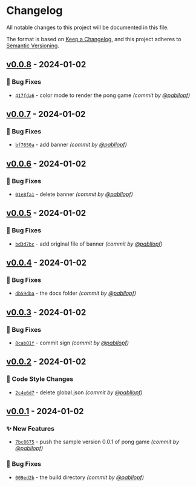 # Changelog
All notable changes to this project will be documented in this file.

The format is based on [Keep a Changelog](https://keepachangelog.com/en/1.0.0/),
and this project adheres to [Semantic Versioning](https://semver.org/spec/v2.0.0.html).

## [v0.0.8] - 2024-01-02
### :bug: Bug Fixes
- [`417fda6`](https://github.com/pabllopf/Alis.Sample.Pong/commit/417fda6503859e39f87fad3feaec1ebd45093a33) - color mode to render the pong game *(commit by [@pabllopf](https://github.com/pabllopf))*


## [v0.0.7] - 2024-01-02
### :bug: Bug Fixes
- [`bf7650a`](https://github.com/pabllopf/Alis.Sample.Pong/commit/bf7650a185ab5b2400f40109e9b2b1c9558b30b7) - add banner *(commit by [@pabllopf](https://github.com/pabllopf))*


## [v0.0.6] - 2024-01-02
### :bug: Bug Fixes
- [`01e8fa1`](https://github.com/pabllopf/Alis.Sample.Pong/commit/01e8fa186ade3abded02ccbebe59fa01b0d5ce46) - delete banner *(commit by [@pabllopf](https://github.com/pabllopf))*


## [v0.0.5] - 2024-01-02
### :bug: Bug Fixes
- [`bd3d7bc`](https://github.com/pabllopf/Alis.Sample.Pong/commit/bd3d7bc3c1a9a2cfae5fc1ce52445ecf69879374) - add original file of banner *(commit by [@pabllopf](https://github.com/pabllopf))*


## [v0.0.4] - 2024-01-02
### :bug: Bug Fixes
- [`db59dba`](https://github.com/pabllopf/Alis.Sample.Pong/commit/db59dba1caa6b25a45d27877436247273b147e91) - the docs folder *(commit by [@pabllopf](https://github.com/pabllopf))*


## [v0.0.3] - 2024-01-02
### :bug: Bug Fixes
- [`8cab01f`](https://github.com/pabllopf/Alis.Sample.Pong/commit/8cab01f0f83b3df630c3de1a0be7656031392c58) - commit sign *(commit by [@pabllopf](https://github.com/pabllopf))*


## [v0.0.2] - 2024-01-02
### :art: Code Style Changes
- [`2c4e6d7`](https://github.com/pabllopf/Alis.Sample.Pong/commit/2c4e6d73cd3a219cec8b72357e65be130b1fd765) - delete global.json *(commit by [@pabllopf](https://github.com/pabllopf))*


## [v0.0.1] - 2024-01-02
### :sparkles: New Features
- [`7bc8675`](https://github.com/pabllopf/Alis.Sample.Pong/commit/7bc8675f38a55a717fcf375611fe903da6c1de4a) - push the sample version 0.0.1 of pong game *(commit by [@pabllopf](https://github.com/pabllopf))*

### :bug: Bug Fixes
- [`009ed2b`](https://github.com/pabllopf/Alis.Sample.Pong/commit/009ed2b21af7cf91f30d64b87cd426441e43b7f7) - the build directory *(commit by [@pabllopf](https://github.com/pabllopf))*


[v0.0.1]: https://github.com/pabllopf/Alis.Sample.Pong/compare/v0.0.0...v0.0.1
[v0.0.2]: https://github.com/pabllopf/Alis.Sample.Pong/compare/v0.0.1...v0.0.2
[v0.0.3]: https://github.com/pabllopf/Alis.Sample.Pong/compare/v0.0.2...v0.0.3
[v0.0.4]: https://github.com/pabllopf/Alis.Sample.Pong/compare/v0.0.3...v0.0.4
[v0.0.5]: https://github.com/pabllopf/Alis.Sample.Pong/compare/v0.0.4...v0.0.5
[v0.0.6]: https://github.com/pabllopf/Alis.Sample.Pong/compare/v0.0.5...v0.0.6
[v0.0.7]: https://github.com/pabllopf/Alis.Sample.Pong/compare/v0.0.6...v0.0.7
[v0.0.8]: https://github.com/pabllopf/Alis.Sample.Pong/compare/v0.0.7...v0.0.8